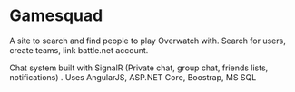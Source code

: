 # Gamesquad
A site to search and find people to play Overwatch with. Search for users, create teams, link battle.net account.

Chat system built with SignalR (Private chat, group chat, friends lists, notifications) .
Uses AngularJS, ASP.NET Core, Boostrap, MS SQL 

